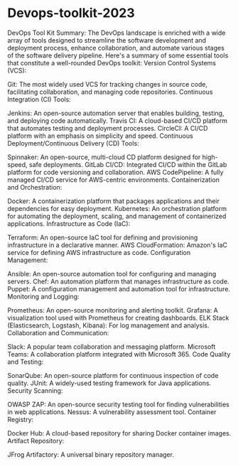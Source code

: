 # Devops-toolkit-2023
 DevOps Tool Kit Summary:  The DevOps landscape is enriched with a wide array of tools designed to streamline the software development and deployment process, enhance collaboration, and automate various stages of the software delivery pipeline. Here's a summary of some essential tools that constitute a well-rounded DevOps toolkit:
Version Control Systems (VCS):

Git: The most widely used VCS for tracking changes in source code, facilitating collaboration, and managing code repositories.
Continuous Integration (CI) Tools:

Jenkins: An open-source automation server that enables building, testing, and deploying code automatically.
Travis CI: A cloud-based CI/CD platform that automates testing and deployment processes.
CircleCI: A CI/CD platform with an emphasis on simplicity and speed.
Continuous Deployment/Continuous Delivery (CD) Tools:

Spinnaker: An open-source, multi-cloud CD platform designed for high-speed, safe deployments.
GitLab CI/CD: Integrated CI/CD within the GitLab platform for code versioning and collaboration.
AWS CodePipeline: A fully managed CI/CD service for AWS-centric environments.
Containerization and Orchestration:

Docker: A containerization platform that packages applications and their dependencies for easy deployment.
Kubernetes: An orchestration platform for automating the deployment, scaling, and management of containerized applications.
Infrastructure as Code (IaC):

Terraform: An open-source IaC tool for defining and provisioning infrastructure in a declarative manner.
AWS CloudFormation: Amazon's IaC service for defining AWS infrastructure as code.
Configuration Management:

Ansible: An open-source automation tool for configuring and managing servers.
Chef: An automation platform that manages infrastructure as code.
Puppet: A configuration management and automation tool for infrastructure.
Monitoring and Logging:

Prometheus: An open-source monitoring and alerting toolkit.
Grafana: A visualization tool used with Prometheus for creating dashboards.
ELK Stack (Elasticsearch, Logstash, Kibana): For log management and analysis.
Collaboration and Communication:

Slack: A popular team collaboration and messaging platform.
Microsoft Teams: A collaboration platform integrated with Microsoft 365.
Code Quality and Testing:

SonarQube: An open-source platform for continuous inspection of code quality.
JUnit: A widely-used testing framework for Java applications.
Security Scanning:

OWASP ZAP: An open-source security testing tool for finding vulnerabilities in web applications.
Nessus: A vulnerability assessment tool.
Container Registry:

Docker Hub: A cloud-based repository for sharing Docker container images.
Artifact Repository:

JFrog Artifactory: A universal binary repository manager.
